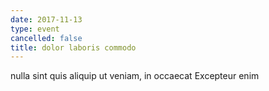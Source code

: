 ```yaml
---
date: 2017-11-13
type: event
cancelled: false
title: dolor laboris commodo
---
```

nulla sint quis aliquip ut veniam, in occaecat Excepteur enim